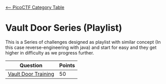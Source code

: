 [<-- PicoCTF Category Table](../../../README.md#2-picoctf)

# Vault Door Series (Playlist)

This is a Series of challenges designed as playlist with similar concept (In this case reverse-engineering with java) and start for easy and they get higher in difficulty as we progress further. 


|Question|Points|
|--------|------|
|[Vault Door Training](./vault-door-training.md)|50|



